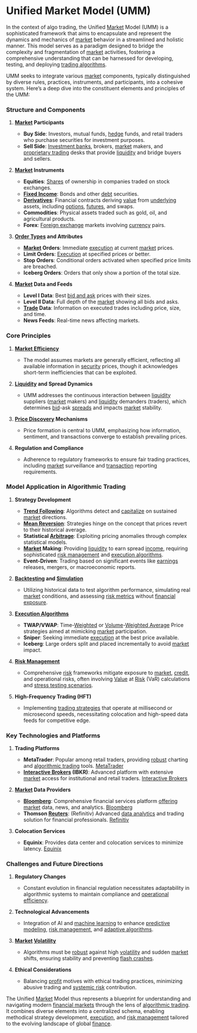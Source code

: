 # Unified Market Model (UMM)

In the context of algo trading, the Unified [Market](../m/market.md) Model (UMM) is a sophisticated framework that aims to encapsulate and represent the dynamics and mechanics of [market](../m/market.md) behavior in a streamlined and holistic manner. This model serves as a paradigm designed to bridge the complexity and fragmentation of [market](../m/market.md) activities, fostering a comprehensive understanding that can be harnessed for developing, testing, and deploying [trading algorithms](../t/trading_algorithms.md).

UMM seeks to integrate various [market](../m/market.md) components, typically distinguished by diverse rules, practices, instruments, and participants, into a cohesive system. Here’s a deep dive into the constituent elements and principles of the UMM:

### Structure and Components

1. **[Market](../m/market.md) Participants**
    - **Buy Side**: Investors, mutual funds, [hedge](../h/hedge.md) funds, and retail traders who purchase securities for investment purposes.
    - **Sell Side**: [Investment banks](../i/investment_bank_(ib).md), brokers, [market](../m/market.md) makers, and [proprietary trading](../p/proprietary_trading.md) desks that provide [liquidity](../l/liquidity.md) and bridge buyers and sellers.
    
2. **[Market](../m/market.md) Instruments**
    - **Equities**: [Shares](../s/shares.md) of ownership in companies traded on stock exchanges.
    - **[Fixed Income](../f/fixed_income.md)**: Bonds and other [debt](../d/debt.md) securities.
    - **[Derivatives](../d/derivatives.md)**: Financial contracts deriving [value](../v/value.md) from [underlying](../u/underlying.md) assets, including [options](../o/options.md), [futures](../f/futures.md), and swaps.
    - **Commodities**: Physical assets traded such as gold, oil, and agricultural products.
    - **Forex**: [Foreign exchange](../f/foreign_exchange.md) markets involving [currency](../c/currency.md) pairs.

3. **[Order Types](../o/order_types_in_trading.md) and Attributes**
    - **[Market](../m/market.md) Orders**: Immediate [execution](../e/execution.md) at current [market](../m/market.md) prices.
    - **Limit Orders**: [Execution](../e/execution.md) at specified prices or better.
    - **Stop Orders**: Conditional orders activated when specified price limits are breached.
    - **Iceberg Orders**: Orders that only show a portion of the total size.
  
4. **[Market](../m/market.md) Data and Feeds**
    - **Level I Data**: Best [bid and ask](../b/bid_and_ask.md) prices with their sizes.
    - **Level II Data**: Full depth of the [market](../m/market.md) showing all bids and asks.
    - **[Trade](../t/trade.md) Data**: Information on executed trades including price, size, and time.
    - **News Feeds**: Real-time news affecting markets.

### Core Principles

1. **[Market Efficiency](../m/market_efficiency.md)**
    - The model assumes markets are generally efficient, reflecting all available information in [security](../s/security.md) prices, though it acknowledges short-term inefficiencies that can be exploited.

2. **[Liquidity](../l/liquidity.md) and Spread Dynamics**
    - UMM addresses the continuous interaction between [liquidity](../l/liquidity.md) suppliers ([market](../m/market.md) makers) and [liquidity](../l/liquidity.md) demanders (traders), which determines [bid](../b/bid.md)-ask [spreads](../s/spreads.md) and impacts [market](../m/market.md) stability.

3. **[Price Discovery](../p/price_discovery.md) Mechanisms**
    - Price formation is central to UMM, emphasizing how information, sentiment, and transactions converge to establish prevailing prices.
    
4. **Regulation and Compliance**
    - Adherence to regulatory frameworks to ensure fair trading practices, including [market](../m/market.md) surveillance and [transaction](../t/transaction.md) reporting requirements.

### Model Application in Algorithmic Trading

1. **Strategy Development**
    - **[Trend Following](../t/trend_following.md)**: Algorithms detect and [capitalize](../c/capitalize.md) on sustained [market](../m/market.md) directions.
    - **[Mean Reversion](../m/mean_reversion.md)**: Strategies hinge on the concept that prices revert to their historical average.
    - **Statistical [Arbitrage](../a/arbitrage.md)**: Exploiting pricing anomalies through complex statistical models.
    - **[Market](../m/market.md) Making**: Providing [liquidity](../l/liquidity.md) to earn spread [income](../i/income.md), requiring sophisticated [risk management](../r/risk_management.md) and [execution algorithms](../e/execution_algorithms.md).
    - **Event-Driven**: Trading based on significant events like [earnings](../e/earnings.md) releases, mergers, or macroeconomic reports.

2. **[Backtesting](../b/backtesting.md) and [Simulation](../s/simulation_in_trading.md)**
   - Utilizing historical data to test algorithm performance, simulating real [market](../m/market.md) conditions, and assessing [risk metrics](../r/risk_metrics.md) without [financial exposure](../f/financial_exposure.md).

3. **[Execution Algorithms](../e/execution_algorithms.md)**
    - **TWAP/VWAP**: Time-[Weighted](../w/weighted.md) or [Volume](../v/volume.md)-[Weighted Average](../w/weighted_average.md) Price strategies aimed at mimicking [market](../m/market.md) participation.
    - **Sniper**: Seeking immediate [execution](../e/execution.md) at the best price available.
    - **Iceberg**: Large orders split and placed incrementally to avoid [market](../m/market.md) impact.

4. **[Risk Management](../r/risk_management.md)**
    - Comprehensive [risk](../r/risk.md) frameworks mitigate exposure to [market](../m/market.md), [credit](../c/credit.md), and operational risks, often involving [Value](../v/value.md) at [Risk](../r/risk.md) (VaR) calculations and [stress testing scenarios](../s/stress_testing_scenarios.md).

5. **High-Frequency Trading (HFT)**
    - Implementing [trading strategies](../t/trading_strategies.md) that operate at millisecond or microsecond speeds, necessitating colocation and high-speed data feeds for competitive edge.

### Key Technologies and Platforms

1. **Trading Platforms**
   - **MetaTrader**: Popular among retail traders, providing [robust](../r/robust.md) charting and [algorithmic trading](../a/algorithmic_trading.md) tools. [MetaTrader](https://www.metatrader4.com)
   - **[Interactive Brokers](../i/interactive_brokers.md) (IBKR)**: Advanced platform with extensive [market](../m/market.md) access for institutional and retail traders. [Interactive Brokers](https://www.interactivebrokers.com)

2. **[Market](../m/market.md) Data Providers**
   - **[Bloomberg](../b/bloomberg.md)**: Comprehensive financial services platform [offering](../o/offering.md) [market](../m/market.md) data, news, and analytics. [Bloomberg](https://www.bloomberg.com)
   - **Thomson [Reuters](../r/reuters.md)**: (Refinitiv) Advanced [data analytics](../d/data_analytics.md) and trading solution for financial professionals. [Refinitiv](https://www.refinitiv.com)

3. **Colocation Services**
   - **Equinix**: Provides data center and colocation services to minimize latency. [Equinix](https://www.equinix.com)

### Challenges and Future Directions

1. **Regulatory Changes**
    - Constant evolution in financial regulation necessitates adaptability in algorithmic systems to maintain compliance and [operational efficiency](../o/operational_efficiency_in_trading.md).
  
2. **Technological Advancements**
    - Integration of AI and [machine learning](../m/machine_learning.md) to enhance [predictive modeling](../p/predictive_modeling.md), [risk management](../r/risk_management.md), and [adaptive algorithms](../a/adaptive_algorithms.md).
  
3. **[Market](../m/market.md) [Volatility](../v/volatility.md)**
    - Algorithms must be [robust](../r/robust.md) against high [volatility](../v/volatility.md) and sudden [market](../m/market.md) shifts, ensuring stability and preventing [flash crashes](../f/flash_crashes.md).

4. **Ethical Considerations**
    - Balancing [profit](../p/profit.md) motives with ethical trading practices, minimizing abusive trading and [systemic risk](../s/systemic_risk.md) contribution.

The Unified [Market](../m/market.md) Model thus represents a blueprint for understanding and navigating modern [financial markets](../f/financial_market.md) through the lens of [algorithmic trading](../a/algorithmic_trading.md). It combines diverse elements into a centralized schema, enabling methodical strategy development, [execution](../e/execution.md), and [risk management](../r/risk_management.md) tailored to the evolving landscape of global [finance](../f/finance.md).
